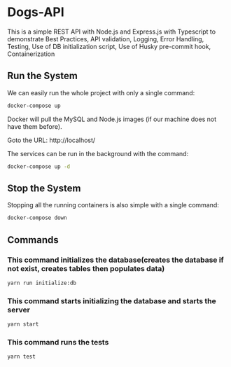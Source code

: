 # Dogs-API
This is a simple REST API with Node.js and Express.js with Typescript to demonstrate Best Practices, API validation, Logging, Error Handling, Testing, Use of DB initialization script, Use of Husky pre-commit hook, Containerization

## Run the System
We can easily run the whole project with only a single command:
```bash
docker-compose up
```
Docker will pull the MySQL and Node.js images (if our machine does not have them before).

Goto the URL:
http://localhost/

The services can be run in the background with the command:
```bash
docker-compose up -d
```



## Stop the System
Stopping all the running containers is also simple with a single command:
```bash
docker-compose down
```

## Commands

### This command initializes the database(creates the database if not exist, creates tables then populates data)
```bash
yarn run initialize:db
```

### This command starts initializing the database and starts the server
```bash
yarn start
```

### This command runs the tests
```bash
yarn test
```
